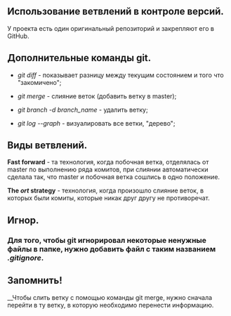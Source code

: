 ## Использование ветвлений в контроле версий.

У проекта есть один оригинальный репозиторий и закрепляют его в GitHub.

## Дополнительные команды git.

* *git diff* - показывает разницу между текущим состоянием и того что "закомичено";

* *git merge* - слияние веток (добавить ветку в master);

* *git branch -d branch_name* - удалить ветку;

* *git log --graph* - визуалировать все ветки, "дерево";

## Виды ветвлений.

__**Fast forward**__ - та технология, когда побочная ветка, отделялась от master по выполнению ряда комитов, при слиянии автоматически сделала так, что master и побочная ветка сошлись в одно положение.

__**The *ort* strategy**__ - технология, когда произошло слияние веток, в которых были комиты, которые никак друг другу не противоречат.

## Игнор.

### Для того, чтобы git игнорировал некоторые ненужные файлы в папке, нужно добавить файл с таким названием *.gitignore*.

## Запомнить!

__Чтобы слить ветку с помощью команды git merge, нужно сначала перейти в ту ветку, в которую необходимо перенести информацию.
